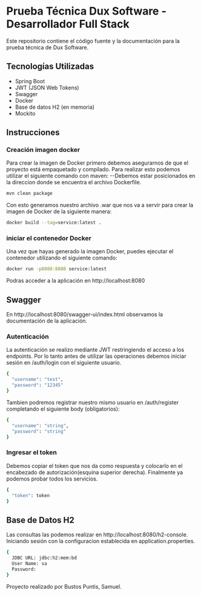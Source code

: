 # Prueba Técnica Dux Software - Desarrollador Full Stack

Este repositorio contiene el código fuente y la documentación para la prueba técnica de Dux Software.

## Tecnologías Utilizadas

- Spring Boot
- JWT (JSON Web Tokens)
- Swagger
- Docker
- Base de datos H2 (en memoria)
- Mockito

## Instrucciones

### Creación imagen docker

Para crear la imagen de Docker primero debemos asegurarnos de que el proyecto está empaquetado y compilado. Para realizar esto podemos utilizar el siguiente comando con maven:
--Debemos estar posicionados en la direccion donde se encuentra el archivo Dockerfile.

```bash
mvn clean package
```
Con esto generamos nuestro archivo .war que nos va a servir para crear la imagen de Docker de la siguiente manera:

```bash
docker build --tag=service:latest .
```

### iniciar el contenedor Docker 
Una vez que hayas generado la imagen Docker, puedes ejecutar el contenedor utilizando el siguiente comando:

```bash
docker run -p8080:8080 service:latest
```
Podras acceder a la aplicación en http://localhost:8080 

## Swagger
En http://localhost:8080/swagger-ui/index.html observamos la documentación de la aplicación.

### Autenticación
La autenticación se realizo mediante JWT restringiendo el acceso a los endpoints. Por lo tanto antes de utilizar las operaciones debemos iniciar sesión en /auth/login con el siguiente usuario.

```bash
{
  "username": "test",
  "password": "12345"
}
```
Tambien podremos registrar nuestro mismo usuario en /auth/register completando el siguiente body (obligatorios):

```bash
{
  "username": "string",
  "password": "string"
}
```

### Ingresar el token
Debemos copiar el token que nos da como respuesta y colocarlo en el encabezado de autorización(esquina superior derecha). Finalmente ya podemos probar todos los servicios.
```bash
{
  "token": token
}
```

## Base de Datos H2
Las consultas las podemos realizar en http://localhost:8080/h2-console. Iniciando sesión con la configuracion establecida en application.properties.

```bash
{
  JDBC URL: jdbc:h2:mem:bd
  User Name: sa
  Password: 
}
```
Proyecto realizado por Bustos Puntis, Samuel.
